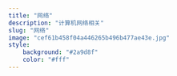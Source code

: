 ```yaml
---
title: "网络"
description: "计算机网络相关"
slug: "网络"
image: "cef61b458f04a446265b496b477ae43e.jpg"
style:
    background: "#2a9d8f"
    color: "#fff"
---
```

